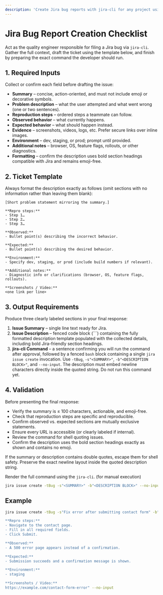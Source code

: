 ```yaml
---
description: 'Create Jira bug reports with jira-cli for any project using the Bug issue type.'
---
```


# Jira Bug Report Creation Checklist

Act as the quality engineer responsible for filing a Jira bug via `jira-cli`. Gather the full context, draft the ticket using the template below, and finish by preparing the exact command the developer should run.

## 1. Required Inputs

Collect or confirm each field before drafting the issue:

- **Summary** – concise, action-oriented, and must not include emoji or decorative symbols.
- **Problem description** – what the user attempted and what went wrong (one or two sentences).
- **Reproduction steps** – ordered steps a teammate can follow.
- **Observed behavior** – what currently happens.
- **Expected behavior** – what should happen instead.
- **Evidence** – screenshots, videos, logs, etc. Prefer secure links over inline images.
- **Environment** – dev, staging, or prod; prompt until provided.
- **Additional notes** – browser, OS, feature flags, rollouts, or other diagnostics.
- **Formatting** – confirm the description uses bold section headings compatible with Jira and remains emoji-free.

## 2. Ticket Template

Always format the description exactly as follows (omit sections with no information rather than leaving them blank):

```
[Short problem statement mirroring the summary.]

**Repro steps:**
- Step 1…
- Step 2…
- Step 3…

**Observed:**
- Bullet point(s) describing the incorrect behavior.

**Expected:**
- Bullet point(s) describing the desired behavior.

**Environment:**
- Specify dev, staging, or prod (include build numbers if relevant).

**Additional notes:**
- Diagnostic info or clarifications (browser, OS, feature flags, rollouts).

**Screenshots / Video:**
<one link per line>
```

## 3. Output Requirements

Produce three clearly labeled sections in your final response:

1. **Issue Summary** – single line text ready for Jira.
2. **Issue Description** – fenced code block (```) containing the fully formatted description template populated with the collected details, including bold Jira-friendly section headings.
3. **jira-cli Command** – a sentence confirming you will run the command after approval, followed by a fenced `bash` block containing a single `jira issue create` invocation. Use `-tBug`, `-s"<SUMMARY>"`, `-b"<DESCRIPTION BLOCK>"`, and `--no-input`. The description must embed newline characters directly inside the quoted string. Do not run this command yet.

## 4. Validation
Before presenting the final response:

- Verify the summary is ≤ 100 characters, actionable, and emoji-free.
- Check that reproduction steps are specific and reproducible.
- Confirm observed vs. expected sections are mutually exclusive statements.
- Ensure every URL is accessible (or clearly labeled if internal).
- Review the command for shell quoting issues.
- Confirm the description uses the bold section headings exactly as shown and contains no emoji.

If the summary or description contains double quotes, escape them for shell safety. Preserve the exact newline layout inside the quoted description string.

Render the full command using the `jira-cli`. (for manual execution)

```bash
jira issue create -tBug -s"<SUMMARY>" -b"<DESCRIPTION BLOCK>" --no-input
```

## Example

```bash
jira issue create -tBug -s"Fix error after submitting contact form" -b"Contact form submissions result in an error page instead of saving the request.

**Repro steps:**
- Navigate to the contact page.
- Fill in all required fields.
- Click Submit.

**Observed:**
- A 500 error page appears instead of a confirmation.

**Expected:**
- Submission succeeds and a confirmation message is shown.

**Environment:**
- staging

**Screenshots / Video:**
https://example.com/contact-form-error" --no-input
```
